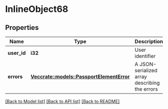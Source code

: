 # InlineObject68

## Properties

Name | Type | Description | Notes
------------ | ------------- | ------------- | -------------
**user_id** | **i32** | User identifier | 
**errors** | [**Vec<crate::models::PassportElementError>**](PassportElementError.md) | A JSON-serialized array describing the errors | 

[[Back to Model list]](../README.md#documentation-for-models) [[Back to API list]](../README.md#documentation-for-api-endpoints) [[Back to README]](../README.md)


